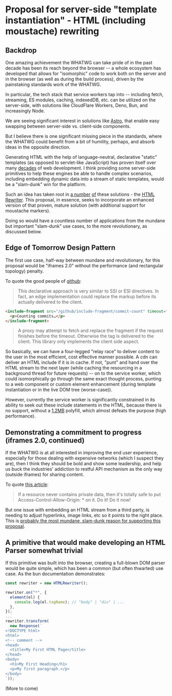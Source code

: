 #  Proposal for server-side "template instantiation" - HTML (including moustache) rewriting

## Backdrop

One amazing achievement the WHATWG can take pride of in the past decade has been its reach beyond the browser -- a whole ecosystem has developed that allows for "isomorphic" code to work both on the server and in the browser (as well as during the build process), driven by the painstaking standards work of the WHATWG.

In particular, the tech stack that service workers tap into  -- including fetch, streaming, ES modules, caching, indexedDB, etc. can be utilized on the server-side, with solutions like CloudFlare Workers, Deno, Bun, and increasingly Node.  

We are seeing significant interest in solutions like [Astro](https://docs.astro.build/en/core-concepts/astro-components/), that enable easy swapping between server-side vs. client-side components.

But I believe there is one significant missing piece in the standards, where the WHATWG could benefit from a bit of humility, perhaps, and absorb ideas in the opposite direction.

Generating HTML with the help of language-neutral, declarative "static" templates (as opposed to servlet-like JavaScript) has proven itself over many [decades](https://w3techs.com/technologies/overview/programming_language/) of web development.  I think providing some server-side primitives to help these engines be able to handle complex scenarios, including embedding dynamic data into a stream of static templates, would be a "slam-dunk" win for the platform.

Such an idea has taken root in [a number](https://bun.sh/docs/api/html-rewriter#:~:text=Bun%20provides%20a%20fast%20native%20implementation%20of%20the,console.log%28el.tagName%29%3B%20%2F%2F%20%22body%22%20%7C%20%22div%22%20%7C...%20%7D%2C%20%7D%29%3B) [of](https://github.com/worker-tools/html-rewriter) these solutions - the [HTML Rewriter](https://developers.cloudflare.com/workers/runtime-apis/html-rewriter).  This proposal, in essence, seeks to incorporate an enhanced version of that proven, mature solution (with additional support for moustache markers).

Doing so would have a countless number of applications from the mundane but important "slam-dunk" use cases, to the more revolutionary, as discussed below.

## Edge of Tomorrow Design Pattern

The first use case, half-way between mundane and revolutionary, for this proposal would be "iframes 2.0" without the performance (and rectangular topology) penalty.

To quote the good people of [github](https://github.com/github/include-fragment-element#relation-to-server-side-includes):

>This declarative approach is very similar to SSI or ESI directives. In fact, an edge implementation could replace the markup before its actually delivered to the client.

```html
<include-fragment src="/github/include-fragment/commit-count" timeout="100">
  <p>Counting commits…</p>
</include-fragment>
```

>A proxy may attempt to fetch and replace the fragment if the request finishes before the timeout. Otherwise the tag is delivered to the client. This library only implements the client side aspect.

So basically, we can have a four-legged "relay race" to deliver content to the user in the most efficient, cost effective manner possible.  A cdn can deliver an HTML include if it is in cache.  If not, "punt" and hand over the HTML stream to the next layer (while caching the resourcing in a background thread for future requests) -- on to the service worker, which could isomorphically go through the same exact thought process, punting to a web component or custom element enhancement (during template instantiation or in the live DOM tree (worse-case)).

However, currently the service worker is significantly constrained in its ability to seek out these include statements in the HTML, because there is no support, without a [1.2MB](https://github.com/worker-tools/html-rewriter#installation) polyfill, which almost defeats the purpose (high performance).

## Demonstrating a commitment to progress (iframes 2.0, continued)

If the WHATWG is at all interested in improving the end user experience, especially for those dealing with expensive networks (which I suspect they are), then I think they should be bold and show some leadership, and help us buck the industries' addiction to restful API mechanism as the only way (outside iframes) for sharing content.

To quote [this article](https://jakearchibald.com/2021/cors/):

>If a resource never contains private data, then it's totally safe to put Access-Control-Allow-Origin: * on it. Do it! Do it now!

But one issue with embedding an HTML stream from a third party, is needing to adjust hyperlinks, image links, etc so it points to the right place.  This is [probably the most mundane, slam-dunk reason for supporting this proposal](https://developers.cloudflare.com/workers/examples/rewrite-links/).

## A primitive that would make developing an HTML Parser somewhat trivial

If this primitive was built into the browser, creating a full-blown DOM parser would be quite simple, which has been a common (but often thwarted) use case.  As the bun documentation demonstrates:

```JavaScript
const rewriter = new HTMLRewriter();

rewriter.on("*", {
  element(el) {
    console.log(el.tagName); // "body" | "div" | ...
  },
});
...
rewriter.transform(
  new Response(`
<!DOCTYPE html>
<html>
<!-- comment -->
<head>
  <title>My First HTML Page</title>
</head>
<body>
  <h1>My First Heading</h1>
  <p>My first paragraph.</p>
</body>
`));
```

(More to come)











